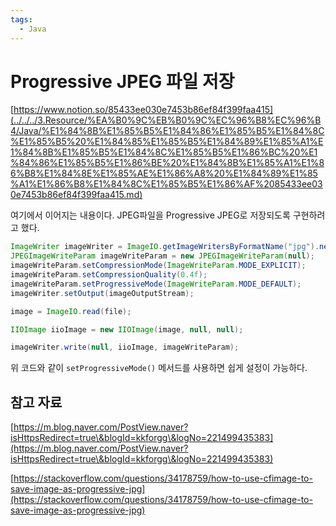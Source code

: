 ```yaml
---
tags:
  - Java
---
```

# Progressive JPEG 파일 저장

[https://www.notion.so/85433ee030e7453b86ef84f399faa415](../../../3.Resource/%EA%B0%9C%EB%B0%9C%EC%96%B8%EC%96%B4/Java/%E1%84%8B%E1%85%B5%E1%84%86%E1%85%B5%E1%84%8C%E1%85%B5%20%E1%84%85%E1%85%B5%E1%84%89%E1%85%A1%E1%84%8B%E1%85%B5%E1%84%8C%E1%85%B5%E1%86%BC%20%E1%84%86%E1%85%B5%E1%86%BE%20%E1%84%8B%E1%85%A1%E1%86%B8%E1%84%8E%E1%85%AE%E1%86%A8%20%E1%84%89%E1%85%A1%E1%86%B8%E1%84%8C%E1%85%B5%E1%86%AF%2085433ee030e7453b86ef84f399faa415.md)

여기에서 이어지는 내용이다. JPEG파일을 Progressive JPEG로 저장되도록 구현하려고 했다.

```java
ImageWriter imageWriter = ImageIO.getImageWritersByFormatName("jpg").next();
JPEGImageWriteParam imageWriteParam = new JPEGImageWriteParam(null);
imageWriteParam.setCompressionMode(ImageWriteParam.MODE_EXPLICIT);
imageWriteParam.setCompressionQuality(0.4f);
imageWriteParam.setProgressiveMode(ImageWriteParam.MODE_DEFAULT);
imageWriter.setOutput(imageOutputStream);

image = ImageIO.read(file);

IIOImage iioImage = new IIOImage(image, null, null);

imageWriter.write(null, iioImage, imageWriteParam);
```

위 코드와 같이 `setProgressiveMode()` 메서드를 사용하면 쉽게 설정이 가능하다.

## 참고 자료

[https://m.blog.naver.com/PostView.naver?isHttpsRedirect=true\&blogId=kkforgg\&logNo=221499435383](https://m.blog.naver.com/PostView.naver?isHttpsRedirect=true\&blogId=kkforgg\&logNo=221499435383)

[https://stackoverflow.com/questions/34178759/how-to-use-cfimage-to-save-image-as-progressive-jpg](https://stackoverflow.com/questions/34178759/how-to-use-cfimage-to-save-image-as-progressive-jpg)
